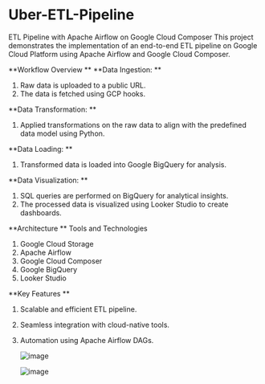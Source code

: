 # Uber-ETL-Pipeline
ETL Pipeline with Apache Airflow on Google Cloud Composer
This project demonstrates the implementation of an end-to-end ETL pipeline on Google Cloud Platform using Apache Airflow and Google Cloud Composer.

**Workflow Overview
**
**Data Ingestion:
**
1. Raw data is uploaded to a public URL.
2. The data is fetched using GCP hooks.

**Data Transformation:
**
1. Applied transformations on the raw data to align with the predefined data model using Python.

**Data Loading:
**
1. Transformed data is loaded into Google BigQuery for analysis.

**Data Visualization:
**
1. SQL queries are performed on BigQuery for analytical insights.
2. The processed data is visualized using Looker Studio to create dashboards.

**Architecture
**
Tools and Technologies
1. Google Cloud Storage
2. Apache Airflow
3. Google Cloud Composer
4. Google BigQuery
5. Looker Studio

**Key Features
**  
1. Scalable and efficient ETL pipeline.
2. Seamless integration with cloud-native tools.
3. Automation using Apache Airflow DAGs.

   ![image](https://github.com/user-attachments/assets/f80e676f-9d7b-4980-9e9e-14c63aa6851b)

   ![image](https://github.com/user-attachments/assets/0a833111-1308-42df-916b-4c51f3bd3e1f)

